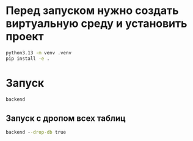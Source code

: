 # Перед запуском нужно создать виртуальную среду и установить проект
```cmd
python3.13 -m venv .venv
pip install -e .
```
# Запуск
```cmd
backend
```

## Запуск с дропом всех таблиц
```cmd
backend --drop-db true
```